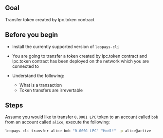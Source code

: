 ## Goal

Transfer token created by lpc.token contract

## Before you begin

* Install the currently supported version of `leopays-cli`

* You are going to transfer a token created by lpc.token contract and lpc.token contract has been deployed on the network which you are connected to

* Understand the following:
  * What is a transaction
  * Token transfers are irrevertable 

## Steps

Assume you would like to transfer `0.0001 LPC` token to an account called `bob` from an account called `alice`, execute the following:

```sh
leopays-cli transfer alice bob "0.0001 LPC" "Hodl!" -p alice@active
```
